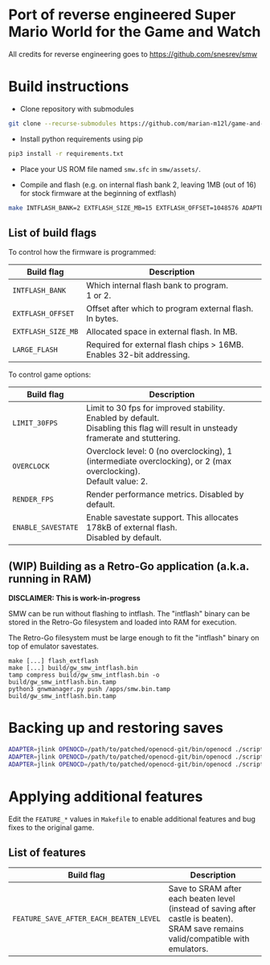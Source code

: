 # Port of reverse engineered Super Mario World for the Game and Watch

All credits for reverse engineering goes to https://github.com/snesrev/smw

# Build instructions

- Clone repository with submodules
```sh
git clone --recurse-submodules https://github.com/marian-m12l/game-and-watch-smw.git
```

- Install python requirements using pip
```sh
pip3 install -r requirements.txt
```

- Place your US ROM file named `smw.sfc` in `smw/assets/`.

- Compile and flash (e.g. on internal flash bank 2, leaving 1MB (out of 16) for stock firmware at the beginning of extflash)
```sh
make INTFLASH_BANK=2 EXTFLASH_SIZE_MB=15 EXTFLASH_OFFSET=1048576 ADAPTER=jlink OPENOCD=/path/to/patched/openocd-git/bin/openocd GNW_TARGET=mario flash
```

## List of build flags

To control how the firmware is programmed:

| Build flag    | Description |
| ------------- | ------------- |
| `INTFLASH_BANK` | Which internal flash bank to program.<br>1 or 2. |
| `EXTFLASH_OFFSET` | Offset after which to program external flash. In bytes. |
| `EXTFLASH_SIZE_MB` | Allocated space in external flash. In MB. |
| `LARGE_FLASH` | Required for external flash chips > 16MB. Enables 32-bit addressing. |

To control game options:

| Build flag    | Description |
| ------------- | ------------- |
| `LIMIT_30FPS` | Limit to 30 fps for improved stability.<br>Enabled by default.<br>Disabling this flag will result in unsteady framerate and stuttering. |
| `OVERCLOCK` | Overclock level: 0 (no overclocking), 1 (intermediate overclocking), or 2 (max overclocking).<br>Default value: 2. |
| `RENDER_FPS` | Render performance metrics. Disabled by default. |
| `ENABLE_SAVESTATE` | Enable savestate support. This allocates 178kB of external flash.<br>Disabled by default. |

## (WIP) Building as a Retro-Go application (a.k.a. running in RAM)

**DISCLAIMER: This is work-in-progress**

SMW can be run without flashing to intflash. The "intflash" binary can be stored in the Retro-Go filesystem and loaded into RAM for execution.

The Retro-Go filesystem must be large enough to fit the "intflash" binary on top of emulator savestates.

```
make [...] flash_extflash
make [...] build/gw_smw_intflash.bin
tamp compress build/gw_smw_intflash.bin -o build/gw_smw_intflash.bin.tamp
python3 gnwmanager.py push /apps/smw.bin.tamp build/gw_smw_intflash.bin.tamp
```

# Backing up and restoring saves

```sh
ADAPTER=jlink OPENOCD=/path/to/patched/openocd-git/bin/openocd ./scripts/saves_backup.sh build/gw_smw.elf 
ADAPTER=jlink OPENOCD=/path/to/patched/openocd-git/bin/openocd ./scripts/saves_erase.sh build/gw_smw.elf 
ADAPTER=jlink OPENOCD=/path/to/patched/openocd-git/bin/openocd ./scripts/saves_restore.sh build/gw_smw.elf 
```

# Applying additional features

Edit the `FEATURE_*` values in `Makefile` to enable additional features and bug fixes to the original game.

## List of features

| Build flag    | Description |
| ------------- | ------------- |
| `FEATURE_SAVE_AFTER_EACH_BEATEN_LEVEL` | Save to SRAM after each beaten level (instead of saving after castle is beaten).<br>SRAM save remains valid/compatible with emulators. |
